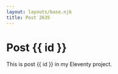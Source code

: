 ```yaml
---
layout: layouts/base.njk
title: Post 2635
---
```


# Post {{ id }}

This is post {{ id }} in my Eleventy project.
